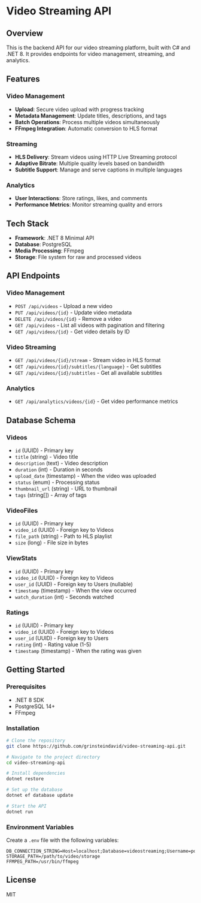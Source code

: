 # Video Streaming API

## Overview
This is the backend API for our video streaming platform, built with C# and .NET 8. It provides endpoints for video management, streaming, and analytics.

## Features

### Video Management
- **Upload**: Secure video upload with progress tracking
- **Metadata Management**: Update titles, descriptions, and tags
- **Batch Operations**: Process multiple videos simultaneously
- **FFmpeg Integration**: Automatic conversion to HLS format

### Streaming
- **HLS Delivery**: Stream videos using HTTP Live Streaming protocol
- **Adaptive Bitrate**: Multiple quality levels based on bandwidth
- **Subtitle Support**: Manage and serve captions in multiple languages

### Analytics
- **User Interactions**: Store ratings, likes, and comments
- **Performance Metrics**: Monitor streaming quality and errors

## Tech Stack
- **Framework**: .NET 8 Minimal API
- **Database**: PostgreSQL
- **Media Processing**: FFmpeg
- **Storage**: File system for raw and processed videos

## API Endpoints

### Video Management
- `POST /api/videos` - Upload a new video
- `PUT /api/videos/{id}` - Update video metadata
- `DELETE /api/videos/{id}` - Remove a video
- `GET /api/videos` - List all videos with pagination and filtering
- `GET /api/videos/{id}` - Get video details by ID

### Video Streaming
- `GET /api/videos/{id}/stream` - Stream video in HLS format
- `GET /api/videos/{id}/subtitles/{language}` - Get subtitles
- `GET /api/videos/{id}/subtitles` - Get all available subtitles

### Analytics
- `GET /api/analytics/videos/{id}` - Get video performance metrics

## Database Schema

### Videos
- `id` (UUID) - Primary key
- `title` (string) - Video title
- `description` (text) - Video description
- `duration` (int) - Duration in seconds
- `upload_date` (timestamp) - When the video was uploaded
- `status` (enum) - Processing status
- `thumbnail_url` (string) - URL to thumbnail
- `tags` (string[]) - Array of tags

### VideoFiles
- `id` (UUID) - Primary key
- `video_id` (UUID) - Foreign key to Videos
- `file_path` (string) - Path to HLS playlist
- `size` (long) - File size in bytes

### ViewStats
- `id` (UUID) - Primary key
- `video_id` (UUID) - Foreign key to Videos
- `user_id` (UUID) - Foreign key to Users (nullable)
- `timestamp` (timestamp) - When the view occurred
- `watch_duration` (int) - Seconds watched

### Ratings
- `id` (UUID) - Primary key
- `video_id` (UUID) - Foreign key to Videos
- `user_id` (UUID) - Foreign key to Users
- `rating` (int) - Rating value (1-5)
- `timestamp` (timestamp) - When the rating was given

## Getting Started

### Prerequisites
- .NET 8 SDK
- PostgreSQL 14+
- FFmpeg

### Installation
```bash
# Clone the repository
git clone https://github.com/grinsteindavid/video-streaming-api.git

# Navigate to the project directory
cd video-streaming-api

# Install dependencies
dotnet restore

# Set up the database
dotnet ef database update

# Start the API
dotnet run
```

### Environment Variables
Create a `.env` file with the following variables:
```
DB_CONNECTION_STRING=Host=localhost;Database=videostreaming;Username=postgres;Password=yourpassword
STORAGE_PATH=/path/to/video/storage
FFMPEG_PATH=/usr/bin/ffmpeg
```

## License
MIT
